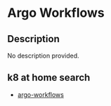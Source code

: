 # Argo Workflows

## Description

No description provided.

## k8 at home search

- [argo-workflows](https://nanne.dev/k8s-at-home-search/#/argo-workflows)
